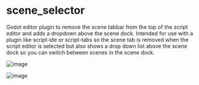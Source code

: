 
# scene_selector
Godot editor plugin to remove the scene tabbar from the top of the script editor and adds a dropdown above the scene dock.  Intended for use with a plugin like script-ide or script-tabs so the scene tab is removed when the script editor is selected but also shows a drop down list above the scene dock so you can switch between scenes in the scene dock.

![image](https://github.com/user-attachments/assets/2c4ca5e2-b55f-41e1-b514-28d1f8556b4f)

![image](https://github.com/user-attachments/assets/f5f12007-b897-4355-9c05-049a136f1515)
